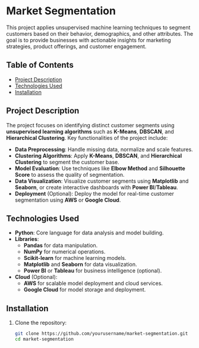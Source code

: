 # Market Segmentation

This project applies unsupervised machine learning techniques to segment customers based on their behavior, demographics, and other attributes. The goal is to provide businesses with actionable insights for marketing strategies, product offerings, and customer engagement.

## Table of Contents
- [Project Description](#project-description)
- [Technologies Used](#technologies-used)
- [Installation](#installation) 

## Project Description

The project focuses on identifying distinct customer segments using **unsupervised learning algorithms** such as **K-Means**, **DBSCAN**, and **Hierarchical Clustering**. Key functionalities of the project include:

- **Data Preprocessing**: Handle missing data, normalize and scale features.
- **Clustering Algorithms**: Apply **K-Means**, **DBSCAN**, and **Hierarchical Clustering** to segment the customer base.
- **Model Evaluation**: Use techniques like **Elbow Method** and **Silhouette Score** to assess the quality of segmentation.
- **Data Visualization**: Visualize customer segments using **Matplotlib** and **Seaborn**, or create interactive dashboards with **Power BI**/**Tableau**.
- **Deployment** (Optional): Deploy the model for real-time customer segmentation using **AWS** or **Google Cloud**.

## Technologies Used

- **Python**: Core language for data analysis and model building.
- **Libraries**:  
  - **Pandas** for data manipulation.  
  - **NumPy** for numerical operations.  
  - **Scikit-learn** for machine learning models.  
  - **Matplotlib** and **Seaborn** for data visualization.  
  - **Power BI** or **Tableau** for business intelligence (optional).
- **Cloud** (Optional):  
  - **AWS** for scalable model deployment and cloud services.  
  - **Google Cloud** for model storage and deployment.

## Installation

1. Clone the repository:
   ```bash
   git clone https://github.com/yourusername/market-segmentation.git
   cd market-segmentation
